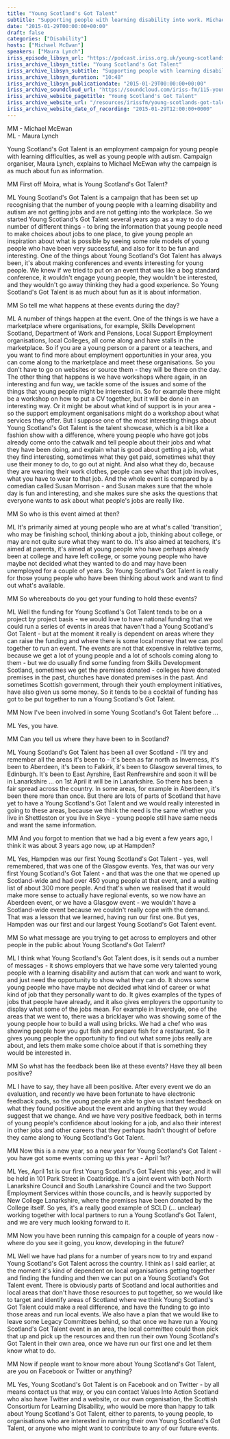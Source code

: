 ```yaml
---
title: "Young Scotland's Got Talent"
subtitle: "Supporting people with learning disability into work. Michael McEwan of Able Radio in conversation with Emma Hill about the East Project in East Renfrewshire. The project is run by Enable Scotland to support people with disabilities into employment."
date: "2015-01-29T00:00:00+00:00"
draft: false
categories: ["Disability"]
hosts: ["Michael McEwan"]
speakers: ["Maura Lynch"]
iriss_episode_libsyn_url: "https://podcast.iriss.org.uk/young-scotlands-got-talent-1"
iriss_archive_libsyn_title: "Young Scotland's Got Talent"
iriss_archive_libsyn_subtitle: "Supporting people with learning disability into work. Michael McEwan of Able Radio in conversation with Emma Hill about the East Project in East Renfrewshire. The project is run by Enable Scotland to support people with disabilities into employment."
iriss_archive_libsyn_duration: "10:48"
iriss_archive_libsyn_publicationdate: "2015-01-29T00:00:00+00:00"
iriss_archive_soundcloud_url: "https://soundcloud.com/iriss-fm/115-young-scotlands-got-talent"
iriss_archive_website_pagetitle: "Young Scotland's Got Talent"
iriss_archive_website_url: "/resources/irissfm/young-scotlands-got-talent"
iriss_archive_website_date_of_recording: "2015-01-29T12:00:00+0000"
---
```

MM - Michael McEwan  
ML - Maura Lynch

Young Scotland's Got Talent is an employment campaign for young people with learning difficulties, as well as young people with autism. Campaign organiser, Maura Lynch, explains to Michael McEwan why the campaign is as much about fun as information.

MM First off Moira, what is Young Scotland's Got Talent?

ML Young Scotland's Got Talent is a campaign that has been set up recognising that the number of young people with a learning disability and autism are not getting jobs and are not getting into the workplace. So we started Young Scotland's Got Talent several years ago as a way to do a number of different things - to bring the information that young people need to make choices about jobs to one place, to give young people an inspiration about what is possible by seeing some role models of young people who have been very successful, and also for it to be fun and interesting. One of the things about Young Scotland's Got Talent has always been, it's about making conferences and events interesting for young people. We knew if we tried to put on an event that was like a bog standard conference, it wouldn't engage young people, they wouldn't be interested, and they wouldn't go away thinking they had a good experience. So Young Scotland's Got Talent is as much about fun as it is about information.

MM So tell me what happens at these events during the day?

ML A number of things happen at the event. One of the things is we have a marketplace where organisations, for example, Skills Development Scotland, Department of Work and Pensions, Local Support Employment organisations, local Colleges, all come along and have stalls in the marketplace. So if you are a young person or a parent or a teachers, and you want to find more about employment opportunities in your area, you can come along to the marketplace and meet these organisations. So you don't have to go on websites or source them - they will be there on the day. The other thing that happens is we have workshops where again, in an interesting and fun way, we tackle some of the issues and some of the things that young people might be interested in. So for example there might be a workshop on how to put a CV together, but it will be done in an interesting way. Or it might be about what kind of support is in your area - so the support employment organisations might do a workshop about what services they offer. But I suppose one of the most interesting things about Young Scotland's Got Talent is the talent showcase, which is a bit like a fashion show with a difference, where young people who have got jobs already come onto the catwalk and tell people about their jobs and what they have been doing, and explain what is good about getting a job, what they find interesting, sometimes what they get paid, sometimes what they use their money to do, to go out at night. And also what they do, because they are wearing their work clothes, people can see what that job involves, what you have to wear to that job. And the whole event is compared by a comedian called Susan Morrison - and Susan makes sure that the whole day is fun and interesting, and she makes sure she asks the questions that everyone wants to ask about what people's jobs are really like.

MM So who is this event aimed at then?

ML It's primarily aimed at young people who are at what's called 'transition', who may be finishing school, thinking about a job, thinking about college, or may are not quite sure what they want to do. It's also aimed at teachers, it's aimed at parents, it's aimed at young people who have perhaps already been at college and have left college, or some young people who have maybe not decided what they wanted to do and may have been unemployed for a couple of years. So Young Scotland's Got Talent is really for those young people who have been thinking about work and want to find out what's available.

MM So whereabouts do you get your funding to hold these events?

ML Well the funding for Young Scotland's Got Talent tends to be on a project by project basis - we would love to have national funding that we could run a series of events in areas that haven't had a Young Scotland's Got Talent - but at the moment it really is dependent on areas where they can raise the funding and where there is some local money that we can pool together to run an event. The events are not that expensive in relative terms, because we get a lot of young people and a lot of schools coming along to them - but we do usually find some funding from Skills Development Scotland, sometimes we get the premises donated - colleges have donated premises in the past, churches have donated premises in the past. And sometimes Scottish government, through their youth employment initiatives, have also given us some money. So it tends to be a cocktail of funding has got to be put together to run a Young Scotland's Got Talent.

MM Now I've been involved in some Young Scotland's Got Talent before ...

ML Yes, you have.

MM Can you tell us where they have been to in Scotland?

ML Young Scotland's Got Talent has been all over Scotland - I'll try and remember all the areas it's been to - it's been as far north as Inverness, it's been to Aberdeen, it's been to Falkirk, it's been to Glasgow several times, to Edinburgh. It's been to East Ayrshire, East Renfrewshire and soon it will be in Lanarkshire ... on 1st April it will be in Lanarkshire. So there has been a fair spread across the country. In some areas, for example in Aberdeen, it's been there more than once. But there are lots of parts of Scotland that have yet to have a Young Scotland's Got Talent and we would really interested in going to these areas, because we think the need is the same whether you live in Shettleston or you live in Skye - young people still have same needs and want the same information.

MM And you forgot to mention that we had a big event a few years ago, I think it was about 3 years ago now, up at Hampden?

ML Yes, Hampden was our first Young Scotland's Got Talent - yes, well remembered, that was one of the Glasgow events. Yes, that was our very first Young Scotland's Got Talent - and that was the one that we opened up Scotland-wide and had over 450 young people at that event, and a waiting list of about 300 more people. And that's when we realised that it would make more sense to actually have regional events, so we now have an Aberdeen event, or we have a Glasgow event - we wouldn't have a Scotland-wide event because we couldn't really cope with the demand. That was a lesson that we learned, having run our first one. But yes, Hampden was our first and our largest Young Scotland's Got Talent event.

MM So what message are you trying to get across to employers and other people in the public about Young Scotland's Got Talent?

ML I think what Young Scotland's Got Talent does, is it sends out a number of messages - it shows employers that we have some very talented young people with a learning disability and autism that can work and want to work, and just need the opportunity to show what they can do. It shows some young people who have maybe not decided what kind of career or what kind of job that they personally want to do. It gives examples of the types of jobs that people have already, and it also gives employers the opportunity to display what some of the jobs mean. For example in Inverclyde, one of the areas that we went to, there was a bricklayer who was showing some of the young people how to build a wall using bricks. We had a chef who was showing people how you gut fish and prepare fish for a restaurant. So it gives young people the opportunity to find out what some jobs really are about, and lets them make some choice about if that is something they would be interested in.

MM So what has the feedback been like at these events? Have they all been positive?

ML I have to say, they have all been positive. After every event we do an evaluation, and recently we have been fortunate to have electronic feedback pads, so the young people are able to give us instant feedback on what they found positive about the event and anything that they would suggest that we change. And we have very positive feedback, both in terms of young people's confidence about looking for a job, and also their interest in other jobs and other careers that they perhaps hadn't thought of before they came along to Young Scotland's Got Talent.

MM Now this is a new year, so a new year for Young Scotland's Got Talent - you have got some events coming up this year - April 1st?

ML Yes, April 1st is our first Young Scotland's Got Talent this year, and it will be held in 101 Park Street in Coatbridge. It's a joint event with both North Lanarkshire Council and South Lanarkshire Council and the two Support Employment Services within those councils, and is heavily supported by New College Lanarkshire, where the premises have been donated by the College itself. So yes, it's a really good example of SCLD (... unclear) working together with local partners to run a Young Scotland's Got Talent, and we are very much looking forward to it.

MM Now you have been running this campaign for a couple of years now - where do you see it going, you know, developing in the future?

ML Well we have had plans for a number of years now to try and expand Young Scotland's Got Talent across the country. I think as I said earlier, at the moment it's kind of dependent on local organisations getting together and finding the funding and then we can put on a Young Scotland's Got Talent event. There is obviously parts of Scotland and local authorities and local areas that don't have those resources to put together, so we would like to target and identify areas of Scotland where we think Young Scotland's Got Talent could make a real difference, and have the funding to go into those areas and run local events. We also have a plan that we would like to leave some Legacy Committees behind, so that once we have run a Young Scotland's Got Talent event in an area, the local committee could then pick that up and pick up the resources and then run their own Young Scotland's Got Talent in their own area, once we have run our first one and let them know what to do.

MM Now if people want to know more about Young Scotland's Got Talent, are you on Facebook or Twitter or anything?

ML Yes, Young Scotland's Got Talent is on Facebook and on Twitter - by all means contact us that way, or you can contact Values Into Action Scotland who also have Twitter and a website, or our own organisation, the Scottish Consortium for Learning Disability, who would be more than happy to talk about Young Scotland's Got Talent, either to parents, to young people, to organisations who are interested in running their own Young Scotland's Got Talent, or anyone who might want to contribute to any of our future events.